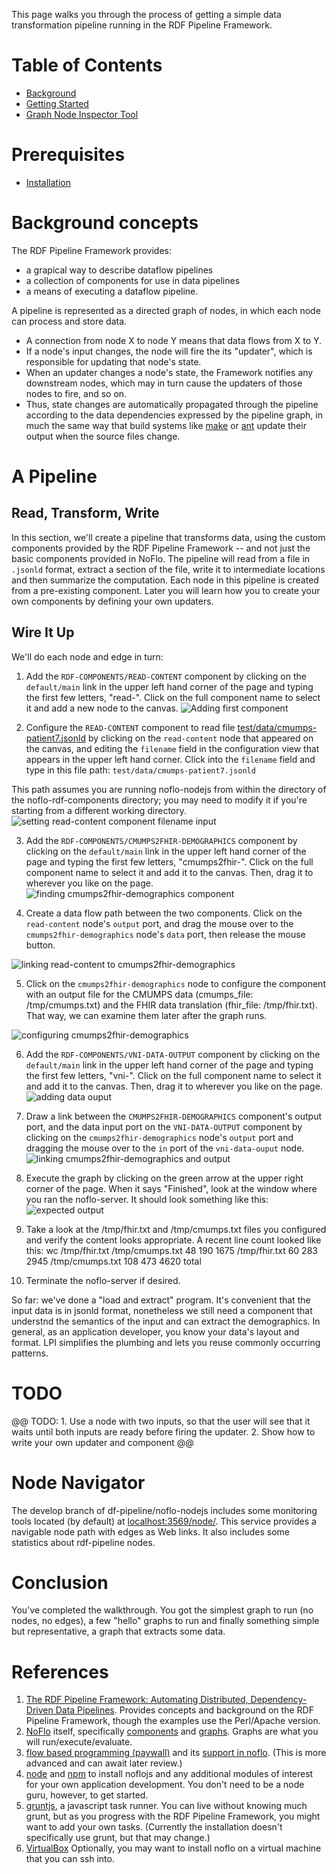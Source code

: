 This page walks you through the process of getting a simple data transformation pipeline running in the RDF Pipeline Framework.

# Table of Contents

 * [Background](#background-concepts)
 * [Getting Started](#getting-started)
 * [Graph Node Inspector Tool](#node-navigator)


# Prerequisites
* [Installation](./Installation.md) 

# Background concepts

The RDF Pipeline Framework provides:
- a grapical way to describe dataflow pipelines
- a collection of components for use in data pipelines
- a means of executing a dataflow pipeline.

A pipeline is represented as a directed graph of nodes, in which each node can process and store data.
- A connection from node X to node Y means that data flows from X to Y.  
- If a node's input changes, the node will fire the its "updater", which is responsible for updating that node's state.  
- When an updater changes a node's state, the Framework notifies any downstream nodes, which may in turn cause the updaters of those nodes to fire, and so on.  
- Thus, state changes are automatically propagated through the pipeline according to the data dependencies expressed by the pipeline graph, in much the same way that build systems like [make](https://en.wikipedia.org/wiki/Make_(software)) or [ant](https://en.wikipedia.org/wiki/Apache_Ant) update their output when the source files change.

# A Pipeline  

## Read, Transform, Write

In this section, we'll create a pipeline that transforms data, using the custom components provided by the RDF Pipeline Framework -- and not just the basic components provided in NoFlo.   The pipeline will read from a file in `.jsonld` format, extract a section of the file, write it to intermediate locations and then summarize the computation.  Each node in this pipeline is created from a pre-existing component.  Later you will learn how you to create your own components by defining your own updaters. 

## Wire It Up

We'll do each node and edge in turn:

1. Add the `RDF-COMPONENTS/READ-CONTENT` component by clicking on the `default/main` link in the upper left hand corner of the page and typing the first few letters, "read-".  Click on the full component name to select it and add a new node to the canvas.
![Adding first component](images/Add-Read-Content-Component.png)

2. Configure the `READ-CONTENT` component to read file [test/data/cmumps-patient7.jsonld](https://github.com/noflo-rdf-pipeline/blob/master/test/data/cmumps-patient7.jsonld)  by clicking on the `read-content` node that appeared on the canvas, and editing the `filename` field in the configuration view that appears in the upper left hand corner.  Click into the `filename` field and type in this file path: `test/data/cmumps-patient7.jsonld` 

This path assumes you are running noflo-nodejs from within the directory of the noflo-rdf-components directory; you may need to modify it if you're starting from a different working directory.
![setting read-content component filename input](images/Set-Read-Content-File.png)

3. Add the `RDF-COMPONENTS/CMUMPS2FHIR-DEMOGRAPHICS` component by clicking on the `default/main` link in the upper left hand corner of the page and typing the first few letters, "cmumps2fhir-".  Click on the full component name to select it and add it to the canvas. Then, drag it to wherever you like on the page.
![finding cmumps2fhir-demographics component](images/Add-Cmumps2Fhir-Demographics.png)

4. Create a data flow path between the two components. Click on the `read-content` node's `output` port, and drag the mouse over to the `cmumps2fhir-demographics` node's `data` port, then release the mouse button.

![linking read-content to cmumps2fhir-demographics](images/Link-Read-Content-Cmumps2Fhir.png)

5. Click on the `cmumps2fhir-demographics` node to configure the component with an output file for the CMUMPS data (cmumps_file: /tmp/cmumps.txt) and the FHIR data translation (fhir_file: /tmp/fhir.txt). That way, we can examine them later after the graph runs.

![configuring cmumps2fhir-demographics](images/Configure-Cmumps2fhir-Demographics.png)

6. Add the `RDF-COMPONENTS/VNI-DATA-OUTPUT` component by clicking on the `default/main` link in the upper left hand corner of the page and typing the first few letters, "vni-".  Click on the full component name to select it and add it to the canvas. Then, drag it to wherever you like on the page.
![adding data ouput](images/Add-Vni-Data-Output-Component.png)

7. Draw a link between the `CMUMPS2FHIR-DEMOGRAPHICS` component's output port, and the data input port on the `VNI-DATA-OUTPUT` component by clicking on the `cmumps2fhir-demographics` node's `output` port and dragging the mouse over to the `in` port of the `vni-data-ouput` node.
![linking cmumps2fhir-demographics and output](images/Cmumps2Fhir-graph.png)

8. Execute the graph by clicking on the green arrow at the upper right corner of the page.   When it says "Finished", look at the window where you ran the noflo-server.  It should look something like this: 
![expected output](images/Expected-Demographic-Output.png)

9. Take a look at the /tmp/fhir.txt and /tmp/cmumps.txt files you configured and verify the content looks appropriate.  A recent line count looked like this: 
wc /tmp/fhir.txt /tmp/cmumps.txt 
      48     190    1675 /tmp/fhir.txt
      60     283    2945 /tmp/cmumps.txt
     108     473    4620 total

10. Terminate the noflo-server if desired.

So far: we've done a "load and extract" program. It's convenient that the input data is in jsonld format, nonetheless we still need a component that understnd the semantics of the input and can extract the demographics. In general, as an application developer, you know your data's layout and format.
LPI simplifies the plumbing and lets you reuse commonly occurring patterns.

# TODO
@@ TODO: 1. Use a node with two inputs, so that the user will see that it waits until both inputs are ready before firing the updater.  2. Show how to write your own updater and component @@

# Node Navigator

The develop branch of df-pipeline/noflo-nodejs includes some monitoring tools located (by default) at [localhost:3569/node/](http://localhost:3569/node/). This service provides a navigable node path with edges as Web links. It also includes some statistics about rdf-pipeline nodes.

# Conclusion

You've completed the walkthrough. You got the simplest graph to run (no nodes, no edges), a few "hello" graphs to run and finally something simple but representative, a graph that extracts some data.

# References
1. [The RDF Pipeline Framework: Automating Distributed, Dependency-Driven Data Pipelines](http://dbooth.org/2013/dils/pipeline/Booth_pipeline.pdf).  Provides concepts and background on the RDF Pipeline Framework, though the examples use the Perl/Apache version.
5. [NoFlo](http://noflojs.org/documentation/) itself, specifically [components](http://noflojs.org/documentation/components/) and [graphs](http://noflojs.org/documentation/json/). Graphs are what you will run/execute/evaluate.
4. [flow based programming (paywall)](https://www.amazon.com/dp/B004PLO66O) and its [support in noflo](http://www.jpaulmorrison.com/fbp/noflo.html).
   (This is more advanced and can await later review.)
2. [node](https://nodejs.org/) and [npm](https://www.npmjs.com/) to install noflojs and any additional modules of interest for your own application development. You don't need to be a node guru, however, to get started.
3. [gruntjs](http://gruntjs.com/), a javascript task runner. You can live without knowing much grunt, but as you progress with the RDF Pipeline Framework, you might want to add your own tasks. (Currently the installation doesn't specifically use grunt, but that may change.)
6. [VirtualBox](http://www.virtualbox.org/) Optionally, you may want to install noflo on a virtual machine that you can ssh into.
